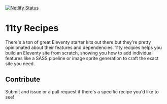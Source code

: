 [![Netlify Status](https://api.netlify.com/api/v1/badges/1dd26105-df12-4845-b473-9fdaa7d92556/deploy-status)](https://app.netlify.com/sites/11ty-recipes/deploys)

# 11ty Recipes

There's a ton of great Eleventy starter kits out there but they're pretty opinionated about their features and dependencies. 11ty.recipies helps you build an Eleventy site from scratch, showing you how to add individual features like a SASS pipeline or image sprite generation to craft the exact site you need.

## Contribute

Submit and issue or a pull request if there's a specific recipe you'd like to see!

